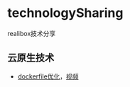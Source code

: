 # technologySharing
realibox技术分享
 
 
 ## 云原生技术
 * [dockerfile优化](./cloudnative/dockerfile.pdf)，[视频](https://www.bilibili.com/video/BV1wZ4y1u7Mv/)
  
